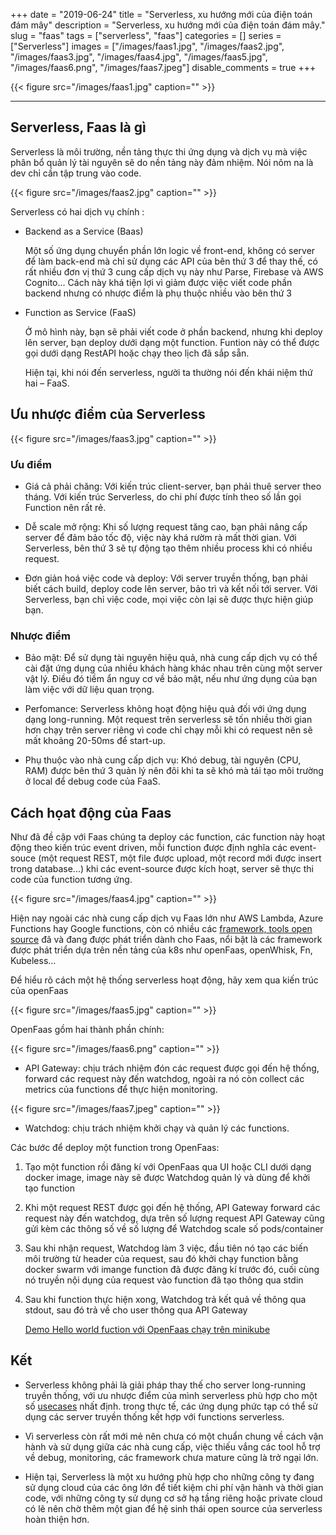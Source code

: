 +++
date = "2019-06-24"
title = "Serverless, xu hướng mới của điện toán đám mây"
description = "Serverless, xu hướng mới của điện toán đám mây."
slug = "faas"
tags = ["serverless", "faas"]
categories = []
series = ["Serverless"]
images = ["/images/faas1.jpg", "/images/faas2.jpg", "/images/faas3.jpg", "/images/faas4.jpg", "/images/faas5.jpg", "/images/faas6.png", "/images/faas7.jpeg"]
disable_comments = true
+++

{{< figure src="/images/faas1.jpg" caption="" >}}

- - -

## Serverless, Faas là gì

Serverless là môi trường, nền tảng thực thi ứng dụng và dịch vụ mà việc phân bổ quản lý tài nguyên sẽ do nền tảng này đảm nhiệm. Nói nôm na là dev chỉ cần tập trung vào code.

{{< figure src="/images/faas2.jpg" caption="" >}}

Serverless có hai dịch vụ chính :

+ Backend as a Service (Baas)

    Một số ứng dụng chuyển phần lớn logic về front-end, không có server để làm back-end mà chỉ sử dụng các API của bên thứ 3 để thay thế, có rất nhiều đơn vị thứ 3 cung cấp dịch vụ này như Parse, Firebase và AWS Cognito... Cách này khá tiện lợi vì giảm được việc viết code phần backend nhưng có nhược điểm là phụ thuộc nhiều vào bên thứ 3

+ Function as Service (FaaS)

    Ở mô hình này, bạn sẽ phải viết code ở phần backend, nhưng khi deploy lên server, bạn deploy dưới dạng một function. Funtion này có thể được gọi dưới dạng RestAPI hoặc chạy theo lịch đã sắp sẵn.

    Hiện tại, khi nói đến serverless, người ta thường nói đến khái niệm thứ hai – FaaS.

## Ưu nhược điểm của Serverless

{{< figure src="/images/faas3.jpg" caption="" >}}

### Ưu điểm

+ Giá cả phải chăng: Với kiến trúc client-server, bạn phải thuê server theo tháng. Với kiến trúc Serverless, do chi phí được tính theo số lần gọi Function nên rất rẻ.

+ Dễ scale mở rộng: Khi số lượng request tăng cao, bạn phải nâng cấp server để đảm bảo tốc độ, việc này khá rườm rà mất thời gian. Với Serverless, bên thứ 3 sẽ tự động tạo thêm nhiều process khi có nhiều request.

+ Đơn giản hoá việc code và deploy: Với server truyền thống, bạn phải biết cách build, deploy code lên server, bảo trì và kết nối tới server. Với Serverless, bạn chỉ việc code, mọi việc còn lại sẽ được thực hiện giúp bạn.

### Nhược điểm

+ Bảo mật: Để sử dụng tài nguyên hiệu quả, nhà cung cấp dịch vụ có thể cài đặt ứng dụng của nhiều khách hàng khác nhau trên cùng một server vật lý. Điều đó tiềm ẩn nguy cơ về bảo mật, nếu như ứng dụng của bạn làm việc với dữ liệu quan trọng.

+ Perfomance: Serverless không hoạt động hiệu quả đối với ứng dụng dạng long-running. Một request trên serverless sẽ tốn nhiều thời gian hơn chạy trên server riêng vì code chỉ chạy mỗi khi có request nên sẽ mất khoảng 20-50ms để start-up.

+ Phụ thuộc vào nhà cung cấp dịch vụ: Khó debug, tài nguyên (CPU, RAM) được bên thứ 3 quản lý nên đôi khi ta sẽ khó mà tái tạo môi trường ở local để debug code của FaaS.

## Cách họat động của Faas

Như đã đề cập với Faas chúng ta deploy các function, các function này hoạt động theo kiến trúc event driven, mỗi function được định nghĩa các event-souce (một request REST, một file được upload, một record mới được insert trong database...) khi các event-source được kích hoạt, server sẽ thực thi code của function tương ứng.

{{< figure src="/images/faas4.jpg" caption="" >}}

Hiện nay ngoài các nhà cung cấp dịch vụ Faas lớn như AWS Lambda, Azure Functions hay Google functions, còn có nhiều các [framework, tools open source](https://github.com/anaibol/awesome-serverless) đã và đang được phát triển dành cho Faas, nổi bật là các framework được
phát triển dựa trên nền tảng của k8s như openFaas, openWhisk, Fn, Kubeless...

Để  hiểu rõ cách một hệ thống serverless hoạt động, hãy xem qua kiến trúc của openFaas

{{< figure src="/images/faas5.jpg" caption="" >}}

OpenFaas gồm hai thành phần chính:

{{< figure src="/images/faas6.png" caption="" >}}

+ API Gateway: chịu trách nhiệm đón các request được gọi đến hệ thống, forward các request này đến watchdog, ngoài ra nó còn collect các metrics của functions để thực hiện monitoring.

{{< figure src="/images/faas7.jpeg" caption="" >}}

+ Watchdog: chịu trách nhiệm khởi chạy và quản lý các functions.

Các bước để  deploy một function trong OpenFaas:

1. Tạo một function rồi đăng kí với OpenFaas qua UI hoặc CLI dưới dạng docker image, image này sẽ được Watchdog quản lý và dùng để khởi tạo function

2. Khi một request REST được gọi đến hệ thống, API Gateway forward các request này đến watchdog, dựa trên số lượng request API Gateway cũng gửi kèm các thông số về số lượng để Watchdog scale số pods/container

3. Sau khi nhận request, Watchdog làm 3 việc, đầu tiên nó tạo các biến môi trường từ header của request, sau đó khởi chạy function bằng docker swarm với imange function đã được đăng kí trước đó, cuối cùng nó truyền nội dụng của request vào function đã tạo thông qua stdin

4. Sau khi function thực hiện xong, Watchdog trả kết quả về thông qua stdout, sau đó trả về cho user thông qua API Gateway

    [Demo Hello world fuction với OpenFaas chạy trên minikube](https://medium.com/@lizrice/getting-started-with-openfaas-on-minikube-8d51987f5bbb)

## Kết

+ Serverless không phải là giải pháp thay thế cho server long-running truyền thống, với ưu nhược điểm của mình serverless phù hợp cho một số [usecases](https://www.simform.com/serverless-examples-aws-lambda-use-cases/) nhất định. trong thực tế, các ứng dụng phức tạp có thể sử dụng các server truyền thống kết hợp với functions serverless.

+ Vì serverless còn rất mới mẻ nên chưa có một chuẩn chung về cách vận hành và sử dụng giữa các nhà cung cấp, việc thiếu vắng các tool hỗ trợ về debug, monitoring, các framework chưa mature cũng là trở ngại lớn.

+ Hiện tại, Serverless là một xu hướng phù hợp cho những công ty đang sử dụng cloud của các ông lớn để tiết kiệm chi phí vận hành và thời gian code, với những công ty sử dụng cơ sở hạ tầng riêng hoặc private cloud có lẽ nên chờ thêm một gian để hệ sinh thái open source của serverless hoàn thiện hơn.
